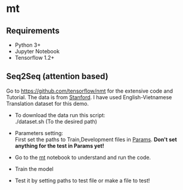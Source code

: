 # mt
## Requirements
* Python 3+
* Jupyter Notebook
* Tensorflow 1.2+

## Seq2Seq (attention based) 
Go to https://github.com/tensorflow/nmt for the extensive code and Tutorial.
The data is from [Stanford](https://nlp.stanford.edu/projects/nmt/). 
I have used English-Vietnamese Translation dataset for this demo.


* To download the data run this script:<br />
./dataset.sh (To the desired path)

* Parameters setting:<br />
First set the paths to Train,Development files in [Params](https://github.com/ManniSingh/mt/blob/master/params.json).
__Don't set anything for the test in Params yet!__

* Go to the [mt](https://github.com/ManniSingh/mt/blob/master/mt.ipynb) notebook to understand and run the code. 
* Train the model
* Test it by setting paths to test file or make a file to test!


